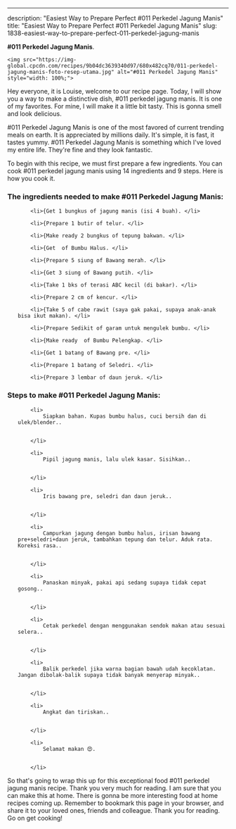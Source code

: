 ---
description: "Easiest Way to Prepare Perfect #011 Perkedel Jagung Manis"
title: "Easiest Way to Prepare Perfect #011 Perkedel Jagung Manis"
slug: 1838-easiest-way-to-prepare-perfect-011-perkedel-jagung-manis

<p>
	<strong>#011 Perkedel Jagung Manis</strong>. 
	
</p>
<p>
	
	<img src="https://img-global.cpcdn.com/recipes/9b04dc3639340d97/680x482cq70/011-perkedel-jagung-manis-foto-resep-utama.jpg" alt="#011 Perkedel Jagung Manis" style="width: 100%;">
	
	
</p>
<p>
	Hey everyone, it is Louise, welcome to our recipe page. Today, I will show you a way to make a distinctive dish, #011 perkedel jagung manis. It is one of my favorites. For mine, I will make it a little bit tasty. This is gonna smell and look delicious.
</p>
	
<p>
	#011 Perkedel Jagung Manis is one of the most favored of current trending meals on earth. It is appreciated by millions daily. It's simple, it is fast, it tastes yummy. #011 Perkedel Jagung Manis is something which I've loved my entire life. They're fine and they look fantastic.
</p>
<p>
	
</p>

<p>
To begin with this recipe, we must first prepare a few ingredients. You can cook #011 perkedel jagung manis using 14 ingredients and 9 steps. Here is how you cook it.
</p>

<h3>The ingredients needed to make #011 Perkedel Jagung Manis:</h3>

<ol>
	
		<li>{Get 1 bungkus of jagung manis (isi 4 buah). </li>
	
		<li>{Prepare 1 butir of telur. </li>
	
		<li>{Make ready 2 bungkus of tepung bakwan. </li>
	
		<li>{Get  of Bumbu Halus. </li>
	
		<li>{Prepare 5 siung of Bawang merah. </li>
	
		<li>{Get 3 siung of Bawang putih. </li>
	
		<li>{Take 1 bks of terasi ABC kecil (di bakar). </li>
	
		<li>{Prepare 2 cm of kencur. </li>
	
		<li>{Take 5 of cabe rawit (saya gak pakai, supaya anak-anak bisa ikut makan). </li>
	
		<li>{Prepare Sedikit of garam untuk mengulek bumbu. </li>
	
		<li>{Make ready  of Bumbu Pelengkap. </li>
	
		<li>{Get 1 batang of Bawang pre. </li>
	
		<li>{Prepare 1 batang of Seledri. </li>
	
		<li>{Prepare 3 lembar of daun jeruk. </li>
	
</ol>
<p>
	
</p>

<h3>Steps to make #011 Perkedel Jagung Manis:</h3>

<ol>
	
		<li>
			Siapkan bahan. Kupas bumbu halus, cuci bersih dan di ulek/blender..
			
			
		</li>
	
		<li>
			Pipil jagung manis, lalu ulek kasar. Sisihkan..
			
			
		</li>
	
		<li>
			Iris bawang pre, seledri dan daun jeruk..
			
			
		</li>
	
		<li>
			Campurkan jagung dengan bumbu halus, irisan bawang pre+seledri+daun jeruk, tambahkan tepung dan telur. Aduk rata. Koreksi rasa..
			
			
		</li>
	
		<li>
			Panaskan minyak, pakai api sedang supaya tidak cepat gosong..
			
			
		</li>
	
		<li>
			Cetak perkedel dengan menggunakan sendok makan atau sesuai selera..
			
			
		</li>
	
		<li>
			Balik perkedel jika warna bagian bawah udah kecoklatan. Jangan dibolak-balik supaya tidak banyak menyerap minyak..
			
			
		</li>
	
		<li>
			Angkat dan tiriskan..
			
			
		</li>
	
		<li>
			Selamat makan 😍.
			
			
		</li>
	
</ol>

<p>
	
</p>

<p>
	So that's going to wrap this up for this exceptional food #011 perkedel jagung manis recipe. Thank you very much for reading. I am sure that you can make this at home. There is gonna be more interesting food at home recipes coming up. Remember to bookmark this page in your browser, and share it to your loved ones, friends and colleague. Thank you for reading. Go on get cooking!
</p>
